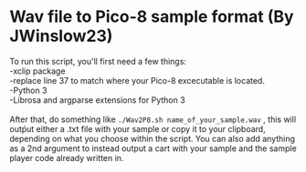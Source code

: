 # Wav file to Pico-8 sample format (By JWinslow23)
To run this script, you'll first need a few things:\
-xclip package\
-replace line 37 to match where your Pico-8 excecutable is located.\
-Python 3\
-Librosa and argparse extensions for Python 3\
\
After that, do something like ```./Wav2P8.sh name_of_your_sample.wav``` , this will outṕut either a .txt file with your sample or copy it to your 
clipboard, depending on what you choose within the script.
You can also add anything as a 2nd argument to instead output a cart with your sample and the sample player code already written in.
